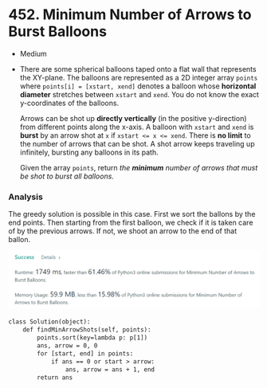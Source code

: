 # 452. Minimum Number of Arrows to Burst Balloons

* Medium
*   There are some spherical balloons taped onto a flat wall that represents the XY-plane. The balloons are represented as a 2D integer array `points` where `points[i] = [xstart, xend]` denotes a balloon whose **horizontal diameter** stretches between `xstart` and `xend`. You do not know the exact y-coordinates of the balloons.

    Arrows can be shot up **directly vertically** (in the positive y-direction) from different points along the x-axis. A balloon with `xstart` and `xend` is **burst** by an arrow shot at `x` if `xstart <= x <= xend`. There is **no limit** to the number of arrows that can be shot. A shot arrow keeps traveling up infinitely, bursting any balloons in its path.

    Given the array `points`, return _the **minimum** number of arrows that must be shot to burst all balloons_.

### Analysis&#x20;

The greedy solution is possible in this case. First we sort the ballons by the end points. Then starting from the first balloon, we check if it is taken care of by the previous arrows. If not, we shoot an arrow to the end of that ballon.&#x20;

![](<../.gitbook/assets/image (20).png>)

```
class Solution(object):
    def findMinArrowShots(self, points):
        points.sort(key=lambda p: p[1])
        ans, arrow = 0, 0
        for [start, end] in points:
            if ans == 0 or start > arrow:
                ans, arrow = ans + 1, end
        return ans
```
